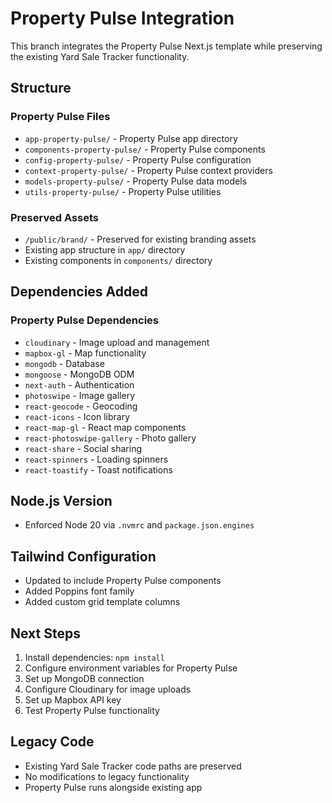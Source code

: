 # Property Pulse Integration

This branch integrates the Property Pulse Next.js template while preserving the existing Yard Sale Tracker functionality.

## Structure

### Property Pulse Files
- `app-property-pulse/` - Property Pulse app directory
- `components-property-pulse/` - Property Pulse components
- `config-property-pulse/` - Property Pulse configuration
- `context-property-pulse/` - Property Pulse context providers
- `models-property-pulse/` - Property Pulse data models
- `utils-property-pulse/` - Property Pulse utilities

### Preserved Assets
- `/public/brand/` - Preserved for existing branding assets
- Existing app structure in `app/` directory
- Existing components in `components/` directory

## Dependencies Added

### Property Pulse Dependencies
- `cloudinary` - Image upload and management
- `mapbox-gl` - Map functionality
- `mongodb` - Database
- `mongoose` - MongoDB ODM
- `next-auth` - Authentication
- `photoswipe` - Image gallery
- `react-geocode` - Geocoding
- `react-icons` - Icon library
- `react-map-gl` - React map components
- `react-photoswipe-gallery` - Photo gallery
- `react-share` - Social sharing
- `react-spinners` - Loading spinners
- `react-toastify` - Toast notifications

## Node.js Version
- Enforced Node 20 via `.nvmrc` and `package.json.engines`

## Tailwind Configuration
- Updated to include Property Pulse components
- Added Poppins font family
- Added custom grid template columns

## Next Steps
1. Install dependencies: `npm install`
2. Configure environment variables for Property Pulse
3. Set up MongoDB connection
4. Configure Cloudinary for image uploads
5. Set up Mapbox API key
6. Test Property Pulse functionality

## Legacy Code
- Existing Yard Sale Tracker code paths are preserved
- No modifications to legacy functionality
- Property Pulse runs alongside existing app
